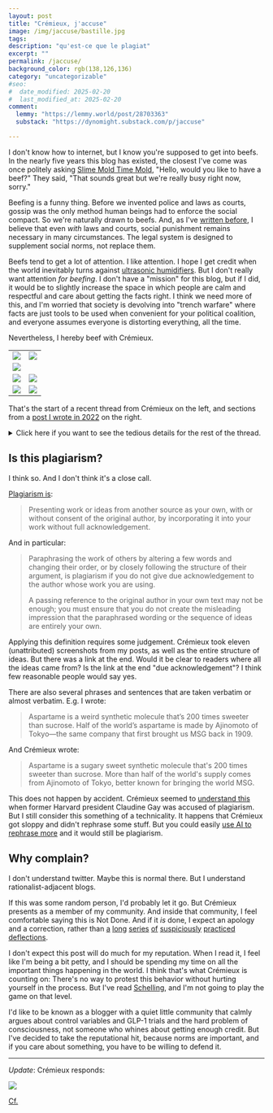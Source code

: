 ```yaml
---
layout: post
title: "Crémieux, j'accuse"
image: /img/jaccuse/bastille.jpg
tags: 
description: "qu'est-ce que le plagiat"
excerpt: ""
permalink: /jaccuse/
background_color: rgb(138,126,136)
category: "uncategorizable"
#seo:
#  date_modified: 2025-02-20
#  last_modified_at: 2025-02-20
comment:
  lemmy: "https://lemmy.world/post/28703363"
  substack: "https://dynomight.substack.com/p/jaccuse"

---
```


I don't know how to internet, but I know you're supposed to get into beefs. In the nearly five years this blog has existed, the closest I've come was once politely asking [Slime Mold Time Mold](https://slimemoldtimemold.com/), "Hello, would you like to have a beef?" They said, "That sounds great but we're really busy right now, sorry."

Beefing is a funny thing. Before we invented police and laws as courts, gossip was the only method human beings had to enforce the social compact. So we're naturally drawn to beefs. And, as I've [written before](https://dynomight.net/bad/), I believe that even *with* laws and courts, social punishment remains necessary in many circumstances. The legal system is designed to supplement social norms, not replace them.

Beefs tend to get a lot of attention. I like attention. I hope I get credit when the world inevitably turns against [ultrasonic humidifiers](https://dynomight.net/humidifiers/). But I don't really want attention *for beefing*. I don't have a "mission" for this blog, but if I did, it would be to slightly increase the space in which people are calm and respectful and care about getting the facts right. I think we need more of this, and I'm worried that society is devolving into "trench warfare" where facts are just tools to be used when convenient for your political coalition, and everyone assumes everyone is distorting everything, all the time.

Nevertheless, I hereby beef with Crémieux.

<table>
  <colgroup>
    <col style="width: 50%;">
    <col style="width: 50%;">
  </colgroup>
<tr>
<td><img src="/img/jaccuse/crem1.png"></td>
<td><img src="/img/jaccuse/dynm01.png"></td>
</tr>
<tr>
<td><img src="/img/jaccuse/crem2.png"></td>
<td></td>
</tr>
<tr>
<td><img src="/img/jaccuse/crem3.png"></td>
<td><img src="/img/jaccuse/dynm03.png"></td>
</tr>
<tr>
<td><img src="/img/jaccuse/crem4.png"></td>
<td><img src="/img/jaccuse/dynm04.png"></td>
</tr>
</table>

That's the start of a recent thread from Crémieux on the left, and sections from a [post I wrote in 2022](https://dynomight.net/aspartame/) on the right.

<details>
<summary>Click here if you want to see the tedious details for the rest of the thread.</summary>

<table>
  <colgroup>
    <col style="width: 50%;">
    <col style="width: 50%;">
  </colgroup>
<tr>
<td><img src="/img/jaccuse/crem4.png"></td>
<td><img src="/img/jaccuse/dynm04.png"></td>
</tr>
<tr>
<td><img src="/img/jaccuse/crem5.png"></td>
<td><img src="/img/jaccuse/dynm05.png"></td>
</tr>
<tr>
<td><img src="/img/jaccuse/crem6.png"></td>
<td><img src="/img/jaccuse/dynm06.png"></td>
</tr>
<tr>
<td><img src="/img/jaccuse/crem7.png"></td>
<td><img src="/img/jaccuse/dynm07.png"></td>
</tr>
<tr>
<td>
<img src="/img/jaccuse/crem8.png">
<img src="/img/jaccuse/crem9.png">
<img src="/img/jaccuse/crem10.png">
<img src="/img/jaccuse/crem11.png">
</td>
<td><img src="/img/jaccuse/dynm11.png"></td>
</tr>
<tr>
<td><img src="/img/jaccuse/crem12.png"></td>
<td><img src="/img/jaccuse/dynm12.png"></td>
</tr>
<tr>
<td><img src="/img/jaccuse/crem13.png"></td>
<td><img src="/img/jaccuse/dynm13.png"></td>
</tr>
<tr>
<td><img src="/img/jaccuse/crem14.png"><img src="/img/jaccuse/crem15.png"></td>
<td><img src="/img/jaccuse/dynm15.png"></td>
</tr>
<tr>
<td><img src="/img/jaccuse/crem16.png"></td>
<td><img src="/img/jaccuse/dynm16.png"><img src="/img/jaccuse/dynm16b.png"></td>
</tr>
<tr>
<td><img src="/img/jaccuse/crem17.png"></td>
<td><img src="/img/jaccuse/dynm17.png"></td>
</tr>
<tr>
<td><img src="/img/jaccuse/crem18.png"></td>
<td><img src="/img/jaccuse/dynm18.png"></td>
</tr>
<tr>
<td><img src="/img/jaccuse/crem19.png"></td>
<td><img src="/img/jaccuse/dynm19.png"></td>
</tr>
<tr>
<td><img src="/img/jaccuse/crem20.png"></td>
<td><img src="/img/jaccuse/dynm20.png"></td>
</tr>
<tr>
<td><img src="/img/jaccuse/crem21.png"></td>
<td><img src="/img/jaccuse/dynm21.png"></td>
</tr>
<tr>
<td><img src="/img/jaccuse/crem22.png"></td>
<td><img src="/img/jaccuse/dynm22.png"></td>
</tr>
<tr>
<td><img src="/img/jaccuse/crem23.png"></td>
<td><img src="/img/jaccuse/dynm23.png"></td>
</tr>
<tr>
<td><img src="/img/jaccuse/crem24.png"></td>
<td><img src="/img/jaccuse/dynm24.png"></td>
</tr>
<tr>
<td><img src="/img/jaccuse/crem25.png"><img src="/img/jaccuse/crem26.png"><img src="/img/jaccuse/crem27.png"><img src="/img/jaccuse/crem28.png"><img src="/img/jaccuse/crem29.png"><img src="/img/jaccuse/crem30.png"><img src="/img/jaccuse/crem31.png"><img src="/img/jaccuse/crem32.png"></td>
<td></td>
</tr>
</table>
</details>

## Is this plagiarism?

I think so. And I don't think it's a close call.

[Plagiarism is](https://www.ox.ac.uk/students/academic/guidance/skills/plagiarism):

> Presenting work or ideas from another source as your own, with or without consent of the original author, by incorporating it into your work without full acknowledgement.

And in particular:

> Paraphrasing the work of others by altering a few words and changing their order, or by closely following the structure of their argument, is plagiarism if you do not give due acknowledgement to the author whose work you are using.
> 
> A passing reference to the original author in your own text may not be enough; you must ensure that you do not create the misleading impression that the paraphrased wording or the sequence of ideas are entirely your own.

Applying this definition requires some judgement. Crémieux took eleven (unattributed) screenshots from my posts, as well as the entire structure of ideas. But there was a link at the end. Would it be clear to readers where all the ideas came from? Is the link at the end "due acknowledgement"? I think few reasonable people would say yes.

There are also several phrases and sentences that are taken verbatim or almost verbatim. E.g. I wrote:

> Aspartame is a weird synthetic molecule that’s 200 times sweeter than sucrose. Half of the world’s aspartame is made by Ajinomoto of Tokyo—the same company that first brought us MSG back in 1909.

And Crémieux wrote:

> Aspartame is a sugary sweet synthetic molecule that's 200 times sweeter than sucrose. More than half of the world's supply comes from Ajinomoto of Tokyo, better known for bringing the world MSG.

This does not happen by accident. Crémieux seemed to [understand this](https://xcancel.com/cremieuxrecueil/status/1776669348096057356) when former Harvard president Claudine Gay was accused of plagiarism. But I still consider this something of a technicality. It happens that Crémieux got sloppy and didn't rephrase some stuff. But you could easily [use AI to rephrase more](https://dynomight.net/ideas/) and it would still be plagiarism.

## Why complain?

I don't understand twitter. Maybe this is normal there. But I understand rationalist-adjacent blogs.

If this was some random person, I'd probably let it go. But Crémieux presents as a member of my community. And inside that community, I feel comfortable saying this is Not Done. And if it *is* done, I expect an apology and a correction, rather than [a](https://xcancel.com/cremieuxrecueil/status/1915118203849654367#m) [long](https://xcancel.com/cremieuxrecueil/status/1915430350634856696#m) [series](https://xcancel.com/cremieuxrecueil/status/1915431820427985167#m) [of](https://xcancel.com/cremieuxrecueil/status/1915433614201786671#m) [suspiciously](https://xcancel.com/cremieuxrecueil/status/1915435307232628749#m) [practiced](https://xcancel.com/cremieuxrecueil/status/1915436731383587065#m) [deflections](https://xcancel.com/cremieuxrecueil/status/1915438097094828380#m).

I don't expect this post will do much for my reputation. When I read it, I feel like I'm being a bit petty, and I should be spending my time on all the important things happening in the world. I think that's what Crémieux is counting on: There's no way to protest this behavior without hurting yourself in the process. But I've read [Schelling](https://en.wikipedia.org/wiki/Thomas_Schelling#The_Strategy_of_Conflict_(1960)), and I'm not going to play the game on that level.

I'd like to be known as a blogger with a quiet little community that calmly argues about control variables and GLP-1 trials and the hard problem of consciousness, not someone who whines about getting enough credit. But I've decided to take the reputational hit, because norms are important, and if you care about something, you have to be willing to defend it.

---

*Update*: Crémieux responds:

[![](/img/jaccuse/response.png)](/img/jaccuse/response.png)

[Cf.](https://en.wikipedia.org/wiki/DARVO)